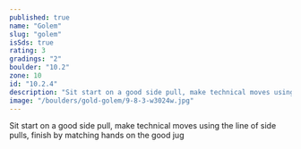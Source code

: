 ```yaml
---
published: true
name: "Golem"
slug: "golem"
isSds: true
rating: 3
gradings: "2"
boulder: "10.2"
zone: 10
id: "10.2.4"
description: "Sit start on a good side pull, make technical moves using the line of side pulls, finish by matching hands on the good jug"
image: "/boulders/gold-golem/9-8-3-w3024w.jpg"
---
```


Sit start on a good side pull, make technical moves using the line of side pulls, finish by matching hands on the good jug
